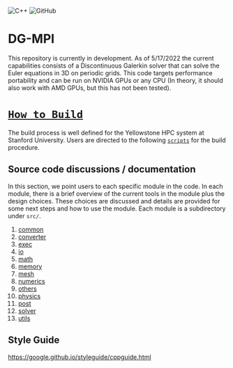 ![C++](https://img.shields.io/badge/C%2B%2B-17-blue)
![GitHub](https://img.shields.io/github/license/IhmeGroup/DG-MPI)


# DG-MPI

This repository is currently in development. As of 5/17/2022 the current capabilities consists of a Discontinuous Galerkin solver that can solve the Euler equations in 3D on periodic grids. This code targets performance portability and can be run on NVIDIA GPUs or any CPU (In theory, it should also work with AMD GPUs, but this has not been tested).

# [`How to Build`](https://github.com/IhmeGroup/DG-MPI/tree/main/src/others)

The build process is well defined for the Yellowstone HPC system at Stanford University. Users are directed to the following [`scripts`](https://github.com/IhmeGroup/DG-MPI/tree/main/src/others) for the build procedure.

## Source code discussions / documentation

In this section, we point users to each specific module in the code. In each module, there is a brief overview of the current tools in the module plus the design choices. These choices are discussed and details are provided for some next steps and how to use the module. Each module is a subdirectory under `src/`.

1. [common](https://github.com/IhmeGroup/DG-MPI/tree/main/src/common)
2. [converter](https://github.com/IhmeGroup/DG-MPI/tree/main/src/converter)
3. [exec](https://github.com/IhmeGroup/DG-MPI/tree/main/src/exec)
4. [io](https://github.com/IhmeGroup/DG-MPI/tree/main/src/io)
5. [math](https://github.com/IhmeGroup/DG-MPI/tree/main/src/math)
6. [memory](https://github.com/IhmeGroup/DG-MPI/tree/main/src/memory)
7. [mesh](https://github.com/IhmeGroup/DG-MPI/tree/main/src/mesh)
8. [numerics](https://github.com/IhmeGroup/DG-MPI/tree/main/src/numerics)
9. [others](https://github.com/IhmeGroup/DG-MPI/tree/main/src/others)
10. [physics](https://github.com/IhmeGroup/DG-MPI/tree/main/src/physics)
11. [post](https://github.com/IhmeGroup/DG-MPI/tree/main/src/post)
12. [solver](https://github.com/IhmeGroup/DG-MPI/tree/main/src/solver)
13. [utils](https://github.com/IhmeGroup/DG-MPI/tree/main/src/utils)
<!-- First, get the dependencies. This is done by running
    ```
    git submodule init
    ```
then following the instructions in [`externals`](https://github.com/IhmeGroup/DG-MPI/tree/main/externals).

To compile the solver, run:
```
mkdir build
cd build
cmake ..
make
``` -->

## Style Guide
https://google.github.io/styleguide/cppguide.html
